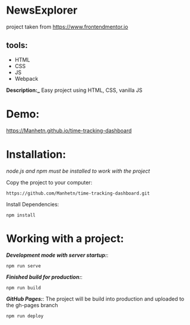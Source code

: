 # NewsExplorer

project taken from https://www.frontendmentor.io

## tools:
- HTML
- CSS
- JS
- Webpack

**Description:_** Easy project using HTML, CSS, vanilla JS

# Demo:

https://Manhetn.github.io/time-tracking-dashboard

# Installation:
_node.js and npm must be installed to work with the project_

Copy the project to your computer:

```
https://github.com/Manhetn/time-tracking-dashboard.git
```

Install Dependencies:

```
npm install
```

# Working with a project:

**_Development mode with server startup:_**:

```
npm run serve
```

**_Finished build for production:_**: 

```
npm run build
```

**_GitHub Pages:_**:  The project will be build into production and uploaded to the gh-pages branch

```
npm run deploy
```
